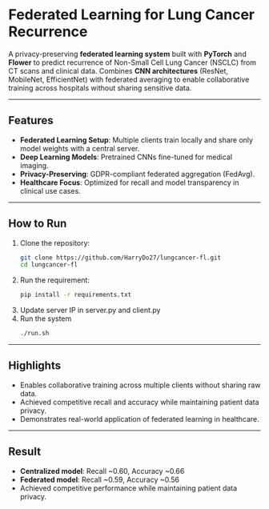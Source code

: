 # Federated Learning for Lung Cancer Recurrence

A privacy-preserving **federated learning system** built with **PyTorch** and **Flower** to predict recurrence of Non-Small Cell Lung Cancer (NSCLC) from CT scans and clinical data. Combines **CNN architectures** (ResNet, MobileNet, EfficientNet) with federated averaging to enable collaborative training across hospitals without sharing sensitive data.

---

## Features
- **Federated Learning Setup**: Multiple clients train locally and share only model weights with a central server.  
- **Deep Learning Models**: Pretrained CNNs fine-tuned for medical imaging.  
- **Privacy-Preserving**: GDPR-compliant federated aggregation (FedAvg).  
- **Healthcare Focus**: Optimized for recall and model transparency in clinical use cases.  

---

## How to Run

1. Clone the repository:
   ```bash
   git clone https://github.com/HarryDo27/lungcancer-fl.git
   cd lungcancer-fl
2. Run the requirement:
    ```bash
    pip install -r requirements.txt
3. Update server IP in server.py and client.py
4. Run the system
    ```bash
    ./run.sh

---
## Highlights
- Enables collaborative training across multiple clients without sharing raw data.
- Achieved competitive recall and accuracy while maintaining patient data privacy.
- Demonstrates real-world application of federated learning in healthcare.

---
## Result
- **Centralized model**: Recall ~0.60, Accuracy ~0.66
- **Federated model**: Recall ~0.59, Accuracy ~0.56
- Achieved competitive performance while maintaining patient data privacy.


